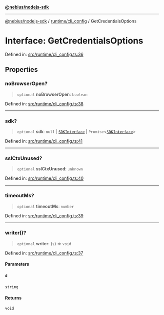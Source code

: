 [**@nebius/nodejs-sdk**](../../../README.md)

---

[@nebius/nodejs-sdk](../../../README.md) / [runtime/cli_config](../README.md) / GetCredentialsOptions

# Interface: GetCredentialsOptions

Defined in: [src/runtime/cli_config.ts:36](https://github.com/nebius/nodejs-sdk/blob/2ec552fb564ad8fdbf78c4eb6e73ce9101501e8a/src/runtime/cli_config.ts#L36)

## Properties

### noBrowserOpen?

> `optional` **noBrowserOpen**: `boolean`

Defined in: [src/runtime/cli_config.ts:38](https://github.com/nebius/nodejs-sdk/blob/2ec552fb564ad8fdbf78c4eb6e73ce9101501e8a/src/runtime/cli_config.ts#L38)

---

### sdk?

> `optional` **sdk**: `null` \| [`SDKInterface`](../../../sdk/interfaces/SDKInterface.md) \| `Promise`\<[`SDKInterface`](../../../sdk/interfaces/SDKInterface.md)\>

Defined in: [src/runtime/cli_config.ts:41](https://github.com/nebius/nodejs-sdk/blob/2ec552fb564ad8fdbf78c4eb6e73ce9101501e8a/src/runtime/cli_config.ts#L41)

---

### sslCtxUnused?

> `optional` **sslCtxUnused**: `unknown`

Defined in: [src/runtime/cli_config.ts:40](https://github.com/nebius/nodejs-sdk/blob/2ec552fb564ad8fdbf78c4eb6e73ce9101501e8a/src/runtime/cli_config.ts#L40)

---

### timeoutMs?

> `optional` **timeoutMs**: `number`

Defined in: [src/runtime/cli_config.ts:39](https://github.com/nebius/nodejs-sdk/blob/2ec552fb564ad8fdbf78c4eb6e73ce9101501e8a/src/runtime/cli_config.ts#L39)

---

### writer()?

> `optional` **writer**: (`s`) => `void`

Defined in: [src/runtime/cli_config.ts:37](https://github.com/nebius/nodejs-sdk/blob/2ec552fb564ad8fdbf78c4eb6e73ce9101501e8a/src/runtime/cli_config.ts#L37)

#### Parameters

##### s

`string`

#### Returns

`void`
